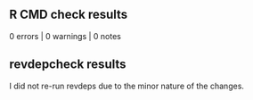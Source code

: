 ## R CMD check results

0 errors | 0 warnings | 0 notes

## revdepcheck results

I did not re-run revdeps due to the minor nature of the changes.
